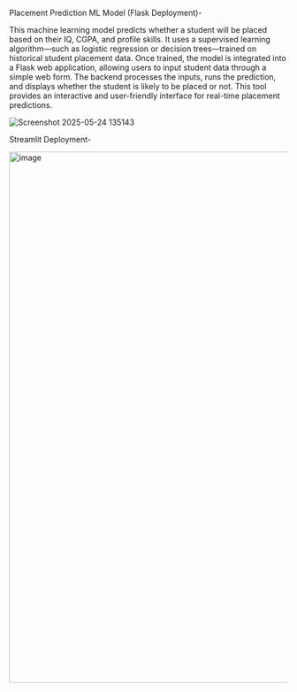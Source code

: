 Placement Prediction ML Model (Flask Deployment)-

This machine learning model predicts whether a student will be placed based on their IQ, CGPA, and profile skills.
It uses a supervised learning algorithm—such as logistic regression or decision trees—trained on historical student placement data. 
Once trained, the model is integrated into a Flask web application, allowing users to input student data through a simple web form.
The backend processes the inputs, runs the prediction, and displays whether the student is likely to be placed or not. 
This tool provides an interactive and user-friendly interface for real-time placement predictions.


![Screenshot 2025-05-24 135143](https://github.com/user-attachments/assets/97537ff5-c59e-4303-bb06-88328b1e549c)

Streamlit Deployment-

<img width="960" alt="image" src="https://github.com/user-attachments/assets/a3bca9a9-ec1e-4a67-a147-3e674aab5096" />










